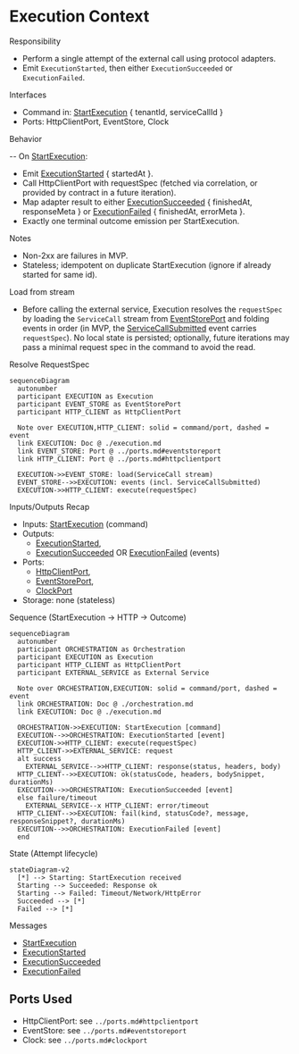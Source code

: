 # Execution Context

Responsibility

- Perform a single attempt of the external call using protocol adapters.
- Emit `ExecutionStarted`, then either `ExecutionSucceeded` or `ExecutionFailed`.

Interfaces

- Command in: [StartExecution] { tenantId, serviceCallId }
- Ports: HttpClientPort, EventStore, Clock

Behavior

-- On [StartExecution]:

- Emit [ExecutionStarted] { startedAt }.
- Call HttpClientPort with requestSpec (fetched via correlation, or provided by contract in a future iteration).
- Map adapter result to either [ExecutionSucceeded] { finishedAt, responseMeta } or [ExecutionFailed] { finishedAt, errorMeta }.
- Exactly one terminal outcome emission per StartExecution.

Notes

- Non-2xx are failures in MVP.
- Stateless; idempotent on duplicate StartExecution (ignore if already started for same id).

Load from stream

- Before calling the external service, Execution resolves the `requestSpec` by loading the `ServiceCall` stream from [EventStorePort] and folding events in order (in MVP, the [ServiceCallSubmitted] event carries `requestSpec`). No local state is persisted; optionally, future iterations may pass a minimal request spec in the command to avoid the read.

Resolve RequestSpec

```mermaid
sequenceDiagram
  autonumber
  participant EXECUTION as Execution
  participant EVENT_STORE as EventStorePort
  participant HTTP_CLIENT as HttpClientPort

  Note over EXECUTION,HTTP_CLIENT: solid = command/port, dashed = event
  link EXECUTION: Doc @ ./execution.md
  link EVENT_STORE: Port @ ../ports.md#eventstoreport
  link HTTP_CLIENT: Port @ ../ports.md#httpclientport

  EXECUTION->>EVENT_STORE: load(ServiceCall stream)
  EVENT_STORE-->>EXECUTION: events (incl. ServiceCallSubmitted)
  EXECUTION->>HTTP_CLIENT: execute(requestSpec)
```

Inputs/Outputs Recap

- Inputs: [StartExecution] (command)
- Outputs:
  - [ExecutionStarted],
  - [ExecutionSucceeded] OR [ExecutionFailed] (events)
- Ports:
  - [HttpClientPort],
  - [EventStorePort],
  - [ClockPort]
- Storage: none (stateless)

Sequence (StartExecution → HTTP → Outcome)

```mermaid
sequenceDiagram
  autonumber
  participant ORCHESTRATION as Orchestration
  participant EXECUTION as Execution
  participant HTTP_CLIENT as HttpClientPort
  participant EXTERNAL_SERVICE as External Service

  Note over ORCHESTRATION,EXECUTION: solid = command/port, dashed = event
  link ORCHESTRATION: Doc @ ./orchestration.md
  link EXECUTION: Doc @ ./execution.md

  ORCHESTRATION->>EXECUTION: StartExecution [command]
  EXECUTION-->>ORCHESTRATION: ExecutionStarted [event]
  EXECUTION->>HTTP_CLIENT: execute(requestSpec)
  HTTP_CLIENT->>EXTERNAL_SERVICE: request
  alt success
    EXTERNAL_SERVICE-->>HTTP_CLIENT: response(status, headers, body)
  HTTP_CLIENT-->>EXECUTION: ok(statusCode, headers, bodySnippet, durationMs)
  EXECUTION-->>ORCHESTRATION: ExecutionSucceeded [event]
  else failure/timeout
    EXTERNAL_SERVICE--x HTTP_CLIENT: error/timeout
  HTTP_CLIENT-->>EXECUTION: fail(kind, statusCode?, message, responseSnippet?, durationMs)
  EXECUTION-->>ORCHESTRATION: ExecutionFailed [event]
  end
```

State (Attempt lifecycle)

```mermaid
stateDiagram-v2
  [*] --> Starting: StartExecution received
  Starting --> Succeeded: Response ok
  Starting --> Failed: Timeout/Network/HttpError
  Succeeded --> [*]
  Failed --> [*]
```

Messages

- [StartExecution]
- [ExecutionStarted]
- [ExecutionSucceeded]
- [ExecutionFailed]

## Ports Used

- HttpClientPort: see `../ports.md#httpclientport`
- EventStore: see `../ports.md#eventstoreport`
- Clock: see `../ports.md#clockport`

[StartExecution]: ../messages.md#startexecution
[ExecutionStarted]: ../messages.md#executionstarted
[ExecutionSucceeded]: ../messages.md#executionsucceeded
[ExecutionFailed]: ../messages.md#executionfailed
[ServiceCallSubmitted]: ../messages.md#servicecallsubmitted
[EventStorePort]: ../ports.md#eventstoreport
[HttpClientPort]: ../ports.md#httpclientport
[ClockPort]: ../ports.md#clockport
